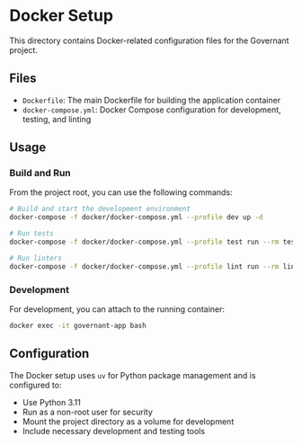 # Docker Setup

This directory contains Docker-related configuration files for the Governant project.

## Files

- `Dockerfile`: The main Dockerfile for building the application container
- `docker-compose.yml`: Docker Compose configuration for development, testing, and linting

## Usage

### Build and Run

From the project root, you can use the following commands:

```bash
# Build and start the development environment
docker-compose -f docker/docker-compose.yml --profile dev up -d

# Run tests
docker-compose -f docker/docker-compose.yml --profile test run --rm test

# Run linters
docker-compose -f docker/docker-compose.yml --profile lint run --rm lint
```

### Development

For development, you can attach to the running container:

```bash
docker exec -it governant-app bash
```

## Configuration

The Docker setup uses `uv` for Python package management and is configured to:
- Use Python 3.11
- Run as a non-root user for security
- Mount the project directory as a volume for development
- Include necessary development and testing tools
